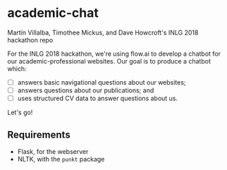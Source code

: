 # academic-chat

Martín Villalba, Timothee Mickus, and Dave Howcroft's INLG 2018 hackathon repo

For the INLG 2018 hackathon, we're using flow.ai to develop a chatbot for our academic-professional websites.
Our goal is to produce a chatbot which:

* [ ] answers basic navigational questions about our websites;
* [ ] answers questions about our publications; and
* [ ] uses structured CV data to answer questions about us.

Let's go!

## Requirements
  * Flask, for the webserver
  * NLTK, with the `punkt` package
